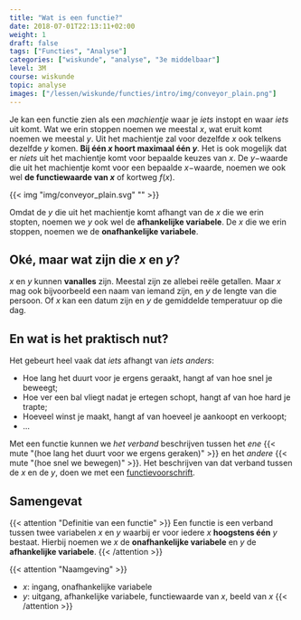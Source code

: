 ```yaml
---
title: "Wat is een functie?"
date: 2018-07-01T22:13:11+02:00
weight: 1
draft: false
tags: ["Functies", "Analyse"]
categories: ["wiskunde", "analyse", "3e middelbaar"]
level: 3M
course: wiskunde
topic: analyse
images: ["/lessen/wiskunde/functies/intro/img/conveyor_plain.png"]
---
```


Je kan een functie zien als een _machientje_ waar je _iets_ instopt en waar
_iets_ uit komt. Wat we erin stoppen noemen we meestal $x$, wat eruit komt noemen
we meestal $y$. Uit het machientje zal voor dezelfde $x$
ook telkens dezelfde $y$ komen. **Bij één $x$ hoort
maximaal één $y$**. Het is ook mogelijk dat er _niets_ uit het
machientje komt voor bepaalde keuzes van $x$. De $y-$waarde die uit het
machientje komt voor een bepaalde $x-$waarde, noemen we ook wel **de
functiewaarde van $x$** of kortweg $f(x)$.

{{< img "img/conveyor_plain.svg" "" >}}

Omdat de $y$ die uit het machientje komt afhangt van de $x$ die we erin stopten,
noemen we $y$ ook wel de **afhankelijke variabele**. De $x$ die we erin stoppen,
noemen we de **onafhankelijke variabele**.

## Oké, maar wat zijn die $x$ en $y$?

$x$ en $y$ kunnen **vanalles** zijn. Meestal zijn ze allebei reële
getallen. Maar $x$ mag ook bijvoorbeeld een
naam van iemand zijn, en $y$ de lengte van die persoon. Of $x$ kan een datum
zijn en $y$ de gemiddelde temperatuur op die dag.

## En wat is het praktisch nut?

Het gebeurt heel vaak dat _iets_ afhangt van _iets anders_:

-   Hoe lang het duurt voor je ergens geraakt, hangt af van hoe snel je beweegt;
-   Hoe ver een bal vliegt nadat je ertegen schopt, hangt af van hoe hard je trapte;
-   Hoeveel winst je maakt, hangt af van hoeveel je aankoopt en verkoopt;
-   ...

Met een functie kunnen we _het verband_ beschrijven tussen het _ene_
{{< mute "(hoe lang het duurt voor we ergens geraken)" >}}
en het _andere_ {{< mute "(hoe snel we bewegen)" >}}. Het beschrijven van dat
verband tussen de $x$ en de $y$, doen we met een [functievoorschrift](../voorschrift).

## Samengevat

{{< attention "Definitie van een functie" >}}
Een functie is een verband tussen twee variabelen $x$ en $y$ waarbij er voor
iedere $x$ **hoogstens één** $y$ bestaat. Hierbij noemen we $x$ de **onafhankelijke
variabele** en $y$ de **afhankelijke variabele**.
{{< /attention >}}

{{< attention "Naamgeving" >}}

-   $x$: ingang, onafhankelijke variabele
-   $y$: uitgang, afhankelijke variabele, functiewaarde van $x$, beeld van $x$
    {{< /attention >}}

